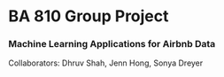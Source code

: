 # BA 810 Group Project

### Machine Learning Applications for Airbnb Data

Collaborators: Dhruv Shah, Jenn Hong, Sonya Dreyer
